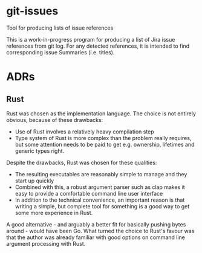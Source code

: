 # git-issues
Tool for producing lists of issue references

This is a work-in-progress program for producing a list of Jira issue
references from git log. For any detected references, it is intended
to find corresponding issue Summaries (i.e. titles).

# ADRs

## Rust
Rust was chosen as the implementation language. The choice is not
entirely obvious, because of these drawbacks:

- Use of Rust involves a relatively heavy compilation step
- Type system of Rust is more complex than the problem really
  requires, but some attention needs to be paid to get e.g. ownership,
  lifetimes and generic types right.

Despite the drawbacks, Rust was chosen for these qualities:

- The resulting executables are reasonably simple to manage and they
  start up quickly
- Combined with this, a robust argument parser such as clap makes it
  easy to provide a comfortable command line user interface
- In addition to the technical convenience, an important reason is
  that writing a simple, but complete tool for something is a good way
  to get some more experience in Rust.

A good alternative - and arguably a better fit for basically pushing
bytes around - would have been Go. What turned the choice to Rust's
favour was that the author was already familiar with good options on
command line argument processing with Rust.
